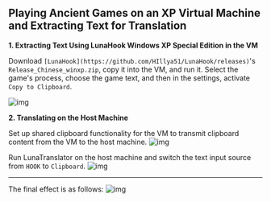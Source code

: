 ## Playing Ancient Games on an XP Virtual Machine and Extracting Text for Translation

**1. Extracting Text Using LunaHook Windows XP Special Edition in the VM**

Download `[LunaHook](https://github.com/HIllya51/LunaHook/releases)`'s `Release_Chinese_winxp.zip`, copy it into the VM, and run it. Select the game's process, choose the game text, and then in the settings, activate `Copy to Clipboard`.

![img](https://image.lunatranslator.org/zh/playonxp/image.png)

**2. Translating on the Host Machine**

Set up shared clipboard functionality for the VM to transmit clipboard content from the VM to the host machine.
![img](https://image.lunatranslator.org/zh/playonxp/copy.png)

Run LunaTranslator on the host machine and switch the text input source from `HOOK` to `Clipboard`.
![img](https://image.lunatranslator.org/zh/playonxp/host.png)

---

The final effect is as follows:
![img](https://image.lunatranslator.org/zh/playonxp/effect.png)